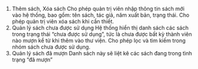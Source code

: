 1. Thêm sách, Xóa sách
Cho phép quản trị viên nhập thông tin sách mới vào hệ thống, bao gồm: tên sách, tác giả, năm xuất bản, trạng thái.
Cho phép quản trị viên xóa sách khi cần thiết.
2. Quản lý sách chưa được sử dụng
Hệ thống hiển thị danh sách các sách trong trạng thái “chưa được sử dụng”, tức là chưa được bất kỳ thành viên nào mượn kể từ khi thêm vào thư viện.
Cho phép lọc và tìm kiếm trong nhóm sách chưa được sử dụng.
3. Quản lý sách đã mượn
Danh sách này sẽ liệt kê các sách đang trong tình trạng “đã mượn”
